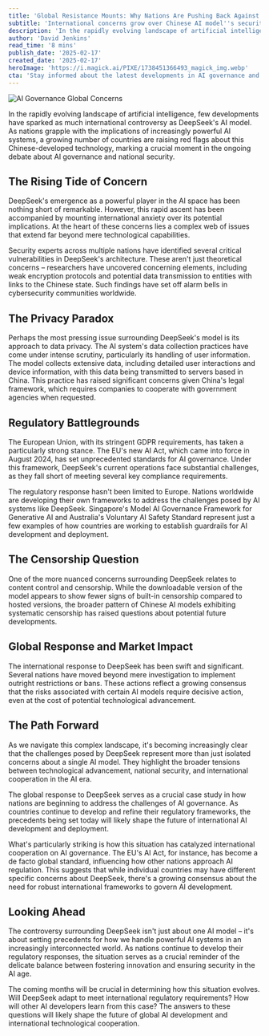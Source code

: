 ```yaml
---
title: 'Global Resistance Mounts: Why Nations Are Pushing Back Against DeepSeek''s AI Ambitions'
subtitle: 'International concerns grow over Chinese AI model''s security and privacy implications'
description: 'In the rapidly evolving landscape of artificial intelligence, few developments have sparked as much international controversy as DeepSeek''s AI model. As nations grapple with the implications of increasingly powerful AI systems, a growing number of countries are raising red flags about this Chinese-developed technology, marking a crucial moment in the ongoing debate about AI governance and national security.'
author: 'David Jenkins'
read_time: '8 mins'
publish_date: '2025-02-17'
created_date: '2025-02-17'
heroImage: 'https://i.magick.ai/PIXE/1738451366493_magick_img.webp'
cta: 'Stay informed about the latest developments in AI governance and international technology policy. Follow us on LinkedIn for expert analysis and breaking news in the rapidly evolving landscape of artificial intelligence.'
---
```


![AI Governance Global Concerns](https://i.magick.ai/PIXE/1738451366493_magick_img.webp)

In the rapidly evolving landscape of artificial intelligence, few developments have sparked as much international controversy as DeepSeek's AI model. As nations grapple with the implications of increasingly powerful AI systems, a growing number of countries are raising red flags about this Chinese-developed technology, marking a crucial moment in the ongoing debate about AI governance and national security.

## The Rising Tide of Concern

DeepSeek's emergence as a powerful player in the AI space has been nothing short of remarkable. However, this rapid ascent has been accompanied by mounting international anxiety over its potential implications. At the heart of these concerns lies a complex web of issues that extend far beyond mere technological capabilities.

Security experts across multiple nations have identified several critical vulnerabilities in DeepSeek's architecture. These aren't just theoretical concerns – researchers have uncovered concerning elements, including weak encryption protocols and potential data transmission to entities with links to the Chinese state. Such findings have set off alarm bells in cybersecurity communities worldwide.

## The Privacy Paradox

Perhaps the most pressing issue surrounding DeepSeek's model is its approach to data privacy. The AI system's data collection practices have come under intense scrutiny, particularly its handling of user information. The model collects extensive data, including detailed user interactions and device information, with this data being transmitted to servers based in China. This practice has raised significant concerns given China's legal framework, which requires companies to cooperate with government agencies when requested.

## Regulatory Battlegrounds

The European Union, with its stringent GDPR requirements, has taken a particularly strong stance. The EU's new AI Act, which came into force in August 2024, has set unprecedented standards for AI governance. Under this framework, DeepSeek's current operations face substantial challenges, as they fall short of meeting several key compliance requirements.

The regulatory response hasn't been limited to Europe. Nations worldwide are developing their own frameworks to address the challenges posed by AI systems like DeepSeek. Singapore's Model AI Governance Framework for Generative AI and Australia's Voluntary AI Safety Standard represent just a few examples of how countries are working to establish guardrails for AI development and deployment.

## The Censorship Question

One of the more nuanced concerns surrounding DeepSeek relates to content control and censorship. While the downloadable version of the model appears to show fewer signs of built-in censorship compared to hosted versions, the broader pattern of Chinese AI models exhibiting systematic censorship has raised questions about potential future developments.

## Global Response and Market Impact

The international response to DeepSeek has been swift and significant. Several nations have moved beyond mere investigation to implement outright restrictions or bans. These actions reflect a growing consensus that the risks associated with certain AI models require decisive action, even at the cost of potential technological advancement.

## The Path Forward

As we navigate this complex landscape, it's becoming increasingly clear that the challenges posed by DeepSeek represent more than just isolated concerns about a single AI model. They highlight the broader tensions between technological advancement, national security, and international cooperation in the AI era.

The global response to DeepSeek serves as a crucial case study in how nations are beginning to address the challenges of AI governance. As countries continue to develop and refine their regulatory frameworks, the precedents being set today will likely shape the future of international AI development and deployment.

What's particularly striking is how this situation has catalyzed international cooperation on AI governance. The EU's AI Act, for instance, has become a de facto global standard, influencing how other nations approach AI regulation. This suggests that while individual countries may have different specific concerns about DeepSeek, there's a growing consensus about the need for robust international frameworks to govern AI development.

## Looking Ahead

The controversy surrounding DeepSeek isn't just about one AI model – it's about setting precedents for how we handle powerful AI systems in an increasingly interconnected world. As nations continue to develop their regulatory responses, the situation serves as a crucial reminder of the delicate balance between fostering innovation and ensuring security in the AI age.

The coming months will be crucial in determining how this situation evolves. Will DeepSeek adapt to meet international regulatory requirements? How will other AI developers learn from this case? The answers to these questions will likely shape the future of global AI development and international technological cooperation.